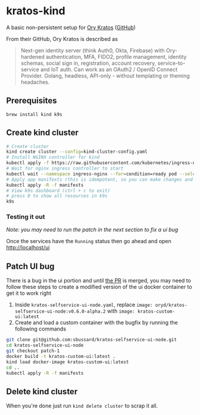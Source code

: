 # kratos-kind

A basic non-persistent setup for [Ory Kratos](https://www.ory.sh/kratos) ([GitHub](https://github.com/ory/kratos))

From their GitHub, Ory Kratos is described as

> Next-gen identity server (think Auth0, Okta, Firebase) with Ory-hardened authentication, MFA, FIDO2, profile management, identity schemas, social sign in, registration, account recovery, service-to-service and IoT auth. Can work as an OAuth2 / OpenID Connect Provider. Golang, headless, API-only - without templating or theming headaches.

## Prerequisites

`brew install kind k9s`

## Create kind cluster

```bash
# Create cluster
kind create cluster --config=kind-cluster-config.yaml
# Install NGINX controller for kind
kubectl apply -f https://raw.githubusercontent.com/kubernetes/ingress-nginx/master/deploy/static/provider/kind/deploy.yaml
# Wait for nginx ingress controller to start
kubectl wait --namespace ingress-nginx --for=condition=ready pod --selector=app.kubernetes.io/component=controller --timeout=90s
# Apply app manifests (this is idempotent, so you can make changes and run this command again and the cluster will update itself accordingly)
kubectl apply -R -f manifests
# View k9s dashboard (ctrl + c to exit)
# press 0 to show all resources in k9s
k9s
```

### Testing it out

*Note: you may need to run the patch in the next section to fix a ui bug*

Once the services have the `Running` status then go ahead and open [http://localhost/ui](http://localhost/ui)

## Patch UI bug
There is a bug in the ui portion and until [the PR](https://github.com/ory/kratos-selfservice-ui-node/pull/120/files) is merged, you may need to follow these steps to create a modified version of the ui docker container to get it to work right

1. Inside `kratos-selfservice-ui-node.yaml`, replace `image: oryd/kratos-selfservice-ui-node:v0.6.0-alpha.2` with `image: kratos-custom-ui:latest`
2. Create and load a custom container with the bugfix by running the following commands

```bash
git clone git@github.com:sbussard/kratos-selfservice-ui-node.git
cd kratos-selfservice-ui-node
git checkout patch-1
docker build -t kratos-custom-ui:latest .
kind load docker-image kratos-custom-ui:latest
cd ..
kubectl apply -R -f manifests
```

## Delete kind cluster

When you're done just run `kind delete cluster` to scrap it all.
